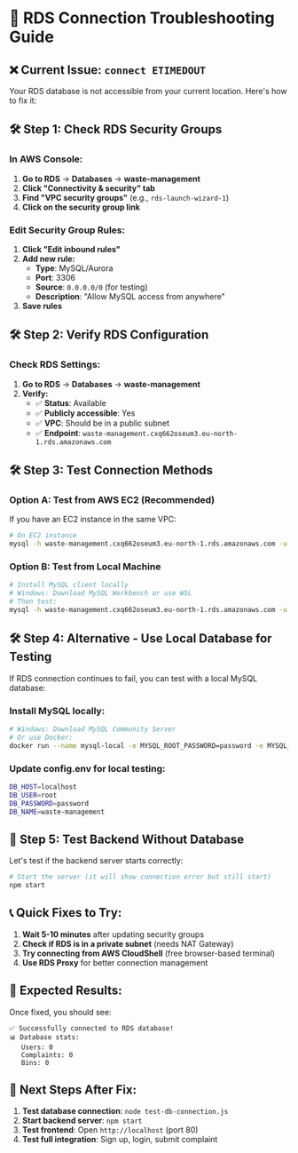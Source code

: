 # 🔧 RDS Connection Troubleshooting Guide

## ❌ Current Issue: `connect ETIMEDOUT`

Your RDS database is not accessible from your current location. Here's how to fix it:

## 🛠️ **Step 1: Check RDS Security Groups**

### **In AWS Console:**
1. **Go to RDS** → **Databases** → **waste-management**
2. **Click "Connectivity & security" tab**
3. **Find "VPC security groups"** (e.g., `rds-launch-wizard-1`)
4. **Click on the security group link**

### **Edit Security Group Rules:**
1. **Click "Edit inbound rules"**
2. **Add new rule:**
   - **Type**: MySQL/Aurora
   - **Port**: 3306
   - **Source**: `0.0.0.0/0` (for testing)
   - **Description**: "Allow MySQL access from anywhere"
3. **Save rules**

## 🛠️ **Step 2: Verify RDS Configuration**

### **Check RDS Settings:**
1. **Go to RDS** → **Databases** → **waste-management**
2. **Verify:**
   - ✅ **Status**: Available
   - ✅ **Publicly accessible**: Yes
   - ✅ **VPC**: Should be in a public subnet
   - ✅ **Endpoint**: `waste-management.cxq662oseum3.eu-north-1.rds.amazonaws.com`

## 🛠️ **Step 3: Test Connection Methods**

### **Option A: Test from AWS EC2 (Recommended)**
If you have an EC2 instance in the same VPC:
```bash
# On EC2 instance
mysql -h waste-management.cxq662oseum3.eu-north-1.rds.amazonaws.com -u admin -p
```

### **Option B: Test from Local Machine**
```bash
# Install MySQL client locally
# Windows: Download MySQL Workbench or use WSL
# Then test:
mysql -h waste-management.cxq662oseum3.eu-north-1.rds.amazonaws.com -u admin -p
```

## 🛠️ **Step 4: Alternative - Use Local Database for Testing**

If RDS connection continues to fail, you can test with a local MySQL database:

### **Install MySQL locally:**
```bash
# Windows: Download MySQL Community Server
# Or use Docker:
docker run --name mysql-local -e MYSQL_ROOT_PASSWORD=password -e MYSQL_DATABASE=waste-management -p 3306:3306 -d mysql:8.0
```

### **Update config.env for local testing:**
```bash
DB_HOST=localhost
DB_USER=root
DB_PASSWORD=password
DB_NAME=waste-management
```

## 🚀 **Step 5: Test Backend Without Database**

Let's test if the backend server starts correctly:

```bash
# Start the server (it will show connection error but still start)
npm start
```

## 📞 **Quick Fixes to Try:**

1. **Wait 5-10 minutes** after updating security groups
2. **Check if RDS is in a private subnet** (needs NAT Gateway)
3. **Try connecting from AWS CloudShell** (free browser-based terminal)
4. **Use RDS Proxy** for better connection management

## 🎯 **Expected Results:**

Once fixed, you should see:
```
✅ Successfully connected to RDS database!
📊 Database stats:
   Users: 0
   Complaints: 0
   Bins: 0
```

## 🔄 **Next Steps After Fix:**

1. **Test database connection**: `node test-db-connection.js`
2. **Start backend server**: `npm start`
3. **Test frontend**: Open `http://localhost` (port 80)
4. **Test full integration**: Sign up, login, submit complaint
